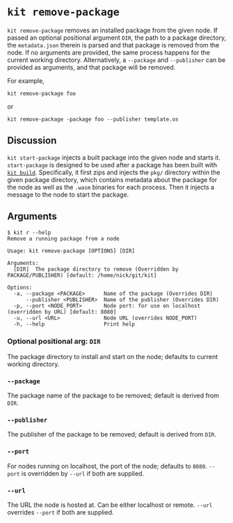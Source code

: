 # `kit remove-package`

`kit remove-package` removes an installed package from the given node.
If passed an optional positional argument `DIR`, the path to a package directory, the `metadata.json` therein is parsed and that package is removed from the node.
If no arguments are provided, the same process happens for the current working directory.
Alternatively, a `--package` and `--publisher` can be provided as arguments, and that package will be removed.

For example,
```
kit remove-package foo
```

or

```
kit remove-package -package foo --publisher template.os
```

## Discussion

`kit start-package` injects a built package into the given node and starts it.
`start-package` is designed to be used after a package has been built with [`kit build`](./build.md).
Specifically, it first zips and injects the `pkg/` directory within the given package directory, which contains metadata about the package for the node as well as the `.wasm` binaries for each process.
Then it injects a message to the node to start the package.

## Arguments

```
$ kit r --help
Remove a running package from a node

Usage: kit remove-package [OPTIONS] [DIR]

Arguments:
  [DIR]  The package directory to remove (Overridden by PACKAGE/PUBLISHER) [default: /home/nick/git/kit]

Options:
  -a, --package <PACKAGE>      Name of the package (Overrides DIR)
      --publisher <PUBLISHER>  Name of the publisher (Overrides DIR)
  -p, --port <NODE_PORT>       Node port: for use on localhost (overridden by URL) [default: 8080]
  -u, --url <URL>              Node URL (overrides NODE_PORT)
  -h, --help                   Print help
```

### Optional positional arg: `DIR`

The package directory to install and start on the node; defaults to current working directory.

### `--package`

The package name of the package to be removed; default is derived from `DIR`.

### `--publisher`

The publisher of the package to be removed; default is derived from `DIR`.

### `--port`

For nodes running on localhost, the port of the node; defaults to `8080`.
`--port` is overridden by `--url` if both are supplied.

### `--url`

The URL the node is hosted at.
Can be either localhost or remote.
`--url` overrides `--port` if both are supplied.
